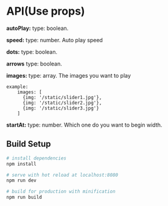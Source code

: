 # API(Use props)

**autoPlay:**   type: boolean.

**speed:**    type: number. Auto play speed

**dots:**    type: boolean. 

**arrows**    type: boolean.

**images:**    type: array. The images you want to play
      
    example: 
        images: [
          {img: '/static/slider1.jpg'},
          {img: '/static/slider2.jpg'},
          {img: '/static/slider3.jpg'}
        ]

**startAt:**    type: number. Which one do you want to begin width.


## Build Setup

``` bash
# install dependencies
npm install

# serve with hot reload at localhost:8080
npm run dev

# build for production with minification
npm run build

```

